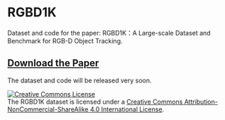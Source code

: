 # RGBD1K
Dataset and code for the paper: RGBD1K：A Large-scale Dataset and Benchmark for RGB-D Object Tracking.

## [Download the Paper](https://arxiv.org/pdf/2208.09787.pdf)

The dataset and code will be released very soon.


<a rel="license" href="http://creativecommons.org/licenses/by-nc-sa/4.0/"><img alt="Creative Commons License" style="border-width:0" src="https://i.creativecommons.org/l/by-nc-sa/4.0/88x31.png" /></a><br />The RGBD1K dataset is licensed under a <a rel="license" href="http://creativecommons.org/licenses/by-nc-sa/4.0/">Creative Commons Attribution-NonCommercial-ShareAlike 4.0 International License</a>.
